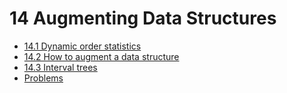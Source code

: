 # 14 Augmenting Data Structures

* [14.1 Dynamic order statistics](exercises_14.1.md)
* [14.2 How to augment a data structure](exercises_14.2.md)
* [14.3 Interval trees](exercises_14.3.md)
* [Problems](problems.md)
